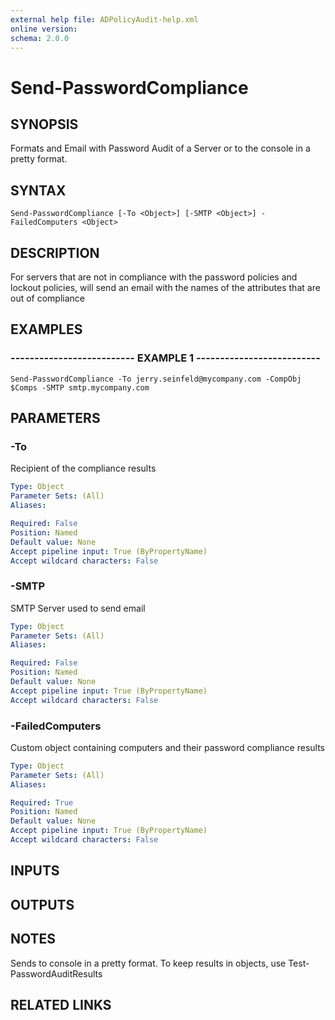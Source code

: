 ```yaml
---
external help file: ADPolicyAudit-help.xml
online version: 
schema: 2.0.0
---
```


# Send-PasswordCompliance

## SYNOPSIS
Formats and Email with Password Audit of a Server or to the console in a pretty format.

## SYNTAX

```
Send-PasswordCompliance [-To <Object>] [-SMTP <Object>] -FailedComputers <Object>
```

## DESCRIPTION
For servers that are not in compliance with the password policies
and lockout policies, will send an email with the names of the
attributes that are out of compliance

## EXAMPLES

### -------------------------- EXAMPLE 1 --------------------------
```
Send-PasswordCompliance -To jerry.seinfeld@mycompany.com -CompObj $Comps -SMTP smtp.mycompany.com
```

## PARAMETERS

### -To
Recipient of the compliance results

```yaml
Type: Object
Parameter Sets: (All)
Aliases: 

Required: False
Position: Named
Default value: None
Accept pipeline input: True (ByPropertyName)
Accept wildcard characters: False
```

### -SMTP
SMTP Server used to send email

```yaml
Type: Object
Parameter Sets: (All)
Aliases: 

Required: False
Position: Named
Default value: None
Accept pipeline input: True (ByPropertyName)
Accept wildcard characters: False
```

### -FailedComputers
Custom object containing computers and their password compliance results

```yaml
Type: Object
Parameter Sets: (All)
Aliases: 

Required: True
Position: Named
Default value: None
Accept pipeline input: True (ByPropertyName)
Accept wildcard characters: False
```

## INPUTS

## OUTPUTS

## NOTES
Sends to console in a pretty format.
To keep results in objects, use Test-PasswordAuditResults

## RELATED LINKS

